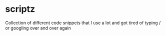 # scriptz
Collection of different code snippets that I use a lot and got tired of typing / or googling over and over again
